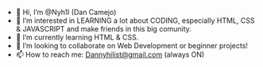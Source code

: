 - 👋 Hi, I’m @Nyh1l (Dan Camejo)
- 👀 I’m interested in LEARNING a lot about CODING, especially HTML, CSS & JAVASCRIPT and make friends in this big comunity.
- 🌱 I’m currently learning HTML & CSS.
- 💞️ I’m looking to collaborate on Web Development or beginner projects!
- 📫 How to reach me: Dannyhilist@gmail.com (always ON)

<!---
Nyh1l is a ✨ special ✨ repository because its `README.md` (this file) appears on your GitHub profile.
You can click the Preview link to take a look at your changes.
--->
